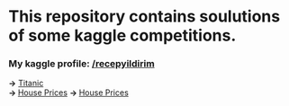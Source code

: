 # This repository contains soulutions of some kaggle competitions.

<h3>My kaggle profile: <a href="https://www.kaggle.com/recepyildirim"/>/recepyildirim</a></h3>
<b>-></b> <a href="https://github.com/recep-yildirim/Kaggle/tree/master/Titanic">Titanic</a><br />
<b>-> </b><a href="https://github.com/recep-yildirim/Kaggle/tree/master/House Prices">House Prices</a>
<b>-> </b><a href="https://github.com/recep-yildirim/Kaggle/tree/master/Digit Recognizer">House Prices</a>
